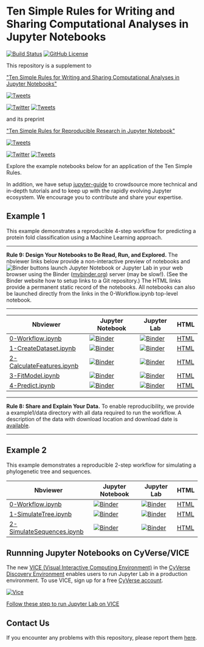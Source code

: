 # Ten Simple Rules for Writing and Sharing Computational Analyses in Jupyter Notebooks
[![Build Status](https://api.travis-ci.com/jupyter-guide/ten-rules-jupyter.svg?branch=master)](https://www.travis-ci.org/jupyter-guide/ten-rules-jupyter)
[![GitHub License](https://img.shields.io/github/license/jupyter-guide/ten-rules-jupyter.svg)](https://github.com/sbl-sdsc/mmtf-spark/blob/master/LICENSE)

This repository is a supplement to

["Ten Simple Rules for Writing and Sharing Computational Analyses in Jupyter Notebooks"](https://doi.org/10.1371/journal.pcbi.1007007) 

[![Tweets](https://img.shields.io/badge/dynamic/json.svg?url=https://api.altmetric.com/v1/id/64040119&label=Altmetric&query=$.score&style=social)](https://www.altmetric.com/details/64040119)

[![Twitter](https://img.shields.io/badge/Tweet--lightgrey.svg?logo=twitter&style=social)](https://twitter.com/fperez_org/status/1159903342249701377)
[![Tweets](https://img.shields.io/badge/dynamic/json.svg?url=https://api.altmetric.com/v1/id/64040119&label=Tweets&query=$.cited_by_tweeters_count&style=social)](https://www.altmetric.com/details/64040119) 



and its preprint

["Ten Simple Rules for Reproducible Research in Jupyter Notebook"](https://arxiv.org/abs/1810.08055) 

[![Tweets](https://img.shields.io/badge/dynamic/json.svg?url=https://api.altmetric.com/v1/id/49908150&label=Altmetric&query=$.score&style=social)](https://www.altmetric.com/details/49908150)

[![Twitter](https://img.shields.io/badge/Tweet--lightgrey.svg?logo=twitter&style=social)](https://twitter.com/peterwrose/status/1053156027602878465)
[![Tweets](https://img.shields.io/badge/dynamic/json.svg?url=https://api.altmetric.com/v1/id/49908150&label=Tweets&query=$.cited_by_tweeters_count&style=social)](https://www.altmetric.com/details/49908150)

Explore the example notebooks below for an application of the Ten Simple Rules.

In addition, we have setup [jupyter-guide](https://github.com/jupyter-guide/jupyter-guide) to crowdsource more technical and in-depth tutorials and to keep up with the rapidly evolving Jupyter ecosystem. We encourage you to contribute and share your expertise.

## Example 1
This example demonstrates a reproducible 4-step workflow for predicting a protein fold classification using a Machine Learning approach.

---

**Rule 9: Design Your Notebooks to Be Read, Run, and Explored.** The nbviewer links below provide a non-interactive preview of notebooks and ![Binder](https://mybinder.org/badge_logo.svg) buttons launch
Jupyter Notebook or Jupyter Lab in your web browser using the Binder ([mybinder.org](https://mybinder.org/)) server (may be slow!). (See the Binder website how to setup links to a Git repository.) The HTML links provide a permanent static record of the notebooks. All notebooks can also be launched directly from the links in the 0-Workflow.ipynb top-level notebook.

---

| Nbviewer | Jupyter Notebook | Jupyter Lab | HTML |
| ---      | --               | ---         | ---  |
| [0-Workflow.ipynb](https://nbviewer.jupyter.org/github/jupyter-guide/ten-rules-jupyter/blob/master/example1/0-Workflow.ipynb) | [![Binder](https://mybinder.org/badge_logo.svg)](https://mybinder.org/v2/gh/jupyter-guide/ten-rules-jupyter/master?filepath=example1%2F0-Workflow.ipynb) | [![Binder](https://mybinder.org/badge_logo.svg)](https://mybinder.org/v2/gh/jupyter-guide/ten-rules-jupyter/master?urlpath=lab/tree/example1%2F0-Workflow.ipynb) | [HTML](https://rawgit.com/jupyter-guide/ten-rules-jupyter/master/example1/0-Workflow.html) |
| [1-CreateDataset.ipynb](https://nbviewer.jupyter.org/github/jupyter-guide/ten-rules-jupyter/blob/master/example1/1-CreateDataset.ipynb) | [![Binder](https://mybinder.org/badge_logo.svg)](https://mybinder.org/v2/gh/jupyter-guide/ten-rules-jupyter/master?filepath=example1%2F1-CreateDataset.ipynb) | [![Binder](https://mybinder.org/badge_logo.svg)](https://mybinder.org/v2/gh/jupyter-guide/ten-rules-jupyter/master?urlpath=lab/tree/example1%2F1-CreateDataset.ipynb) | [HTML](https://rawgit.com/jupyter-guide/ten-rules-jupyter/master/example1/1-CreateDataset.html) |
| [2-CalculateFeatures.ipynb](https://nbviewer.jupyter.org/github/jupyter-guide/ten-rules-jupyter/blob/master/example1/2-CalculateFeatures.ipynb) | [![Binder](https://mybinder.org/badge_logo.svg)](https://mybinder.org/v2/gh/jupyter-guide/ten-rules-jupyter/master?filepath=example1%2F2-CalculateFeatures.ipynb) | [![Binder](https://mybinder.org/badge_logo.svg)](https://mybinder.org/v2/gh/jupyter-guide/ten-rules-jupyter/master?urlpath=lab/tree/example1%2F2-CalculateFeatures.ipynb) | [HTML](https://rawgit.com/jupyter-guide/ten-rules-jupyter/master/example1/2-CalculateFeatures.html) |
| [3-FitModel.ipynb](https://nbviewer.jupyter.org/github/jupyter-guide/ten-rules-jupyter/blob/master/example1/3-FitModel.ipynb) | [![Binder](https://mybinder.org/badge_logo.svg)](https://mybinder.org/v2/gh/jupyter-guide/ten-rules-jupyter/master?filepath=example1%2F3-FitModel.ipynb) |[![Binder](https://mybinder.org/badge_logo.svg)](https://mybinder.org/v2/gh/jupyter-guide/ten-rules-jupyter/master?urlpath=lab/tree/example1%2F3-FitModel.ipynb)  | [HTML](https://rawgit.com/jupyter-guide/ten-rules-jupyter/master/example1/3-FitModel.html) |
| [4-Predict.ipynb](https://nbviewer.jupyter.org/github/jupyter-guide/ten-rules-jupyter/blob/master/example1/4-Predict.ipynb) | [![Binder](https://mybinder.org/badge_logo.svg)](https://mybinder.org/v2/gh/jupyter-guide/ten-rules-jupyter/master?filepath=example1%2F4-Predict.ipynb) | [![Binder](https://mybinder.org/badge_logo.svg)](https://mybinder.org/v2/gh/jupyter-guide/ten-rules-jupyter/master?urlpath=lab/tree/example1%2F4-Predict.ipynb)| [HTML](https://rawgit.com/jupyter-guide/ten-rules-jupyter/master/example1/4-Predict.html) |

---

**Rule 8: Share and Explain Your Data.** To enable reproducibility, we provide a example1/data directory with all data required to run the workflow. A description of the data with download location and download date is [available](./example1/data/Datasets.md).

---

## Example 2

This example demonstrates a reproducible 2-step workflow for simulating a phylogenetic tree and sequences.

| Nbviewer | Jupyter Notebook | Jupyter Lab | HTML |
| ---      | --               | ---         | ---  |
| [0-Workflow.ipynb](https://nbviewer.jupyter.org/github/jupyter-guide/ten-rules-jupyter/blob/master/example2/0-Workflow.ipynb) | [![Binder](https://mybinder.org/badge_logo.svg)](https://mybinder.org/v2/gh/jupyter-guide/ten-rules-jupyter/master?filepath=example2%2F0-Workflow.ipynb) | [![Binder](https://mybinder.org/badge_logo.svg)](https://mybinder.org/v2/gh/jupyter-guide/ten-rules-jupyter/master?urlpath=lab/tree/example2%2F0-Workflow.ipynb) | [HTML](https://rawgit.com/jupyter-guide/ten-rules-jupyter/master/example2/0-Workflow.html) |
| [1-SimulateTree.ipynb](https://nbviewer.jupyter.org/github/jupyter-guide/ten-rules-jupyter/blob/master/example2/1-SimulateTree.ipynb) | [![Binder](https://mybinder.org/badge_logo.svg)](https://mybinder.org/v2/gh/jupyter-guide/ten-rules-jupyter/master?filepath=example2%2F1-SimulateTree.ipynb) | [![Binder](https://mybinder.org/badge_logo.svg)](https://mybinder.org/v2/gh/jupyter-guide/ten-rules-jupyter/master?urlpath=lab/tree/example2%2F1-SimulateTree.ipynb) | [HTML](https://rawgit.com/jupyter-guide/ten-rules-jupyter/master/example2/1-SimulateTree.html) |
| [2-SimulateSequences.ipynb](https://nbviewer.jupyter.org/github/jupyter-guide/ten-rules-jupyter/blob/master/example2/2-SimulateSequences.ipynb) | [![Binder](https://mybinder.org/badge_logo.svg)](https://mybinder.org/v2/gh/jupyter-guide/ten-rules-jupyter/master?filepath=example2%2F2-SimulateSequences.ipynb) | [![Binder](https://mybinder.org/badge_logo.svg)](https://mybinder.org/v2/gh/jupyter-guide/ten-rules-jupyter/master?urlpath=lab/tree/example2%2F2-SimulateSequences.ipynb) | [HTML](https://rawgit.com/jupyter-guide/ten-rules-jupyter/master/example2/2-SimulateSequences.html) |

## Runnning Jupyter Notebooks on CyVerse/VICE
The new [VICE (Visual Interactive Computing Environment)](https://cyverse-visual-interactive-computing-environment.readthedocs-hosted.com/en/latest/index.html) in the [CyVerse Discovery Environment](https://www.cyverse.org/discovery%20environment) enables users to run Jupyter Lab in a production environment. To use VICE, sign up for a free [CyVerse account](https://www.cyverse.org/create-account).

[![Vice](vice/vice_badge.png)](https://de.cyverse.org/de/?type=apps&app-id=8ec235d8-f173-11e9-a56f-008cfa5ae621&system-id=de)

[Follow these step to run Jupyter Lab on VICE](https://cyverse-visual-interactive-computing-environment.readthedocs-hosted.com/en/latest/user_guide/quick-jupyter.html)

## Contact Us
If you encounter any problems with this repository, please report them [here](https://github.com/jupyter-guide/ten-rules-jupyter/issues).
